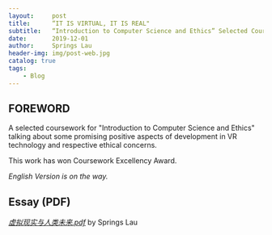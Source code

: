 ```yaml
---
layout:     post
title:      “IT IS VIRTUAL, IT IS REAL"
subtitle:   “Introduction to Computer Science and Ethics” Selected Coursework
date:       2019-12-01
author:     Springs Lau
header-img: img/post-web.jpg
catalog: true
tags:
    - Blog
---
```


## FOREWORD

A selected coursework for "Introduction to Computer Science and Ethics" talking about some promising positive aspects of development in VR technology and respective ethical concerns.

This work has won Coursework Excellency Award.

*English Version is on the way.*

## Essay (PDF)

[*虚拟现实与人类未来.pdf*](https://github.com/SprLau/BUAA-Introduction-to-Computer-Science-and-Ethics-2019/blob/master/%E8%99%9A%E6%8B%9F%E7%8E%B0%E5%AE%9E%E4%B8%8E%E4%BA%BA%E7%B1%BB%E6%9C%AA%E6%9D%A5.pdf)  by Springs Lau